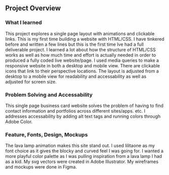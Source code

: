 ## Project Overview

### What I learned

This project explores a single page layout with animations and clickable links. This is my first time building a website with HTML/CSS. I have tinkered before and written a few lines but this is the first time Ive had a full deliverable project. I learned a lot about how the structure of HTML/CSS works as well as how much time and effort is actually needed in order to produced a fully coded live website/page. I used media queries to make a responsive website in both a desktop and mobile view. There are clickable icons that link to their perspective locations. The layout is adjusted from a desktop to a mobile view for readability and accessability as well as adjusted for screen size.

### Problem Solving and Accessability

This single page business card website solves the problem of having to find contact information and portfolios across different sites/apps. etc. I addresses accessability by adding alt text tags and running colors through Adobe Color. 

### Feature, Fonts, Design, Mockups

The lava lamp animation makes this site stand out. I used lilitaone as my font choice as it gives the blocky and curved feel I was going for. I wanted a more playful color palette as I was pulling inspiration from a lava lamp I had as a kid. My svg vectors were created in Adobe Illustrator. My wireframes and mockups were done in Figma. 